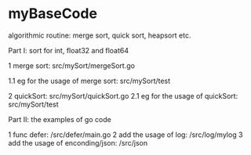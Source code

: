 # myBaseCode
algorithmic routine: merge sort, quick sort, heapsort etc.

Part I: sort for int, float32 and float64

1 merge sort: src/mySort/mergeSort.go

1.1 eg for the usage of merge sort: src/mySort/test

2 quickSort: src/mySort/quickSort.go
2.1 eg for the usage of quickSort: src/mySort/test


Part II: the examples of go code

1 func defer: /src/defer/main.go
2 add the usage of log: /src/log/mylog
3 add the usage of enconding/json: /src/json

